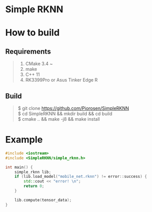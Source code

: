 # Simple RKNN

# How to build

## Requirements

> 1. CMake 3.4 ~<br>
> 2. make<br>
> 3. C++ 11<br>
> 4. RK3399Pro or Asus Tinker Edge R<br>

## Build

> $ git clone https://github.com/Piorosen/SimpleRKNN <br>
> $ cd SimpleRKNN && mkdir build && cd build<br>
> $ cmake .. && make -j8 && make install<br>

# Example

```cpp
#include <iostream>
#include <SimpleRKNN/simple_rknn.h>

int main() { 
    simple_rknn lib;
    if (lib.load_model("mobile_net.rknn") != error::success) { 
        std::cout << "error! \n";
        return 0;        
    }

    lib.compute(tensor_data);
}

```

